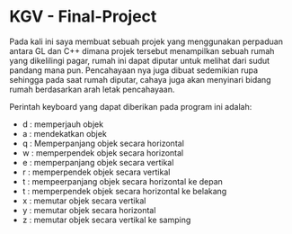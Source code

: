 # KGV - Final-Project

Pada kali ini saya membuat sebuah projek yang menggunakan perpaduan antara GL dan C++ dimana projek tersebut menampilkan sebuah rumah yang
dikelilingi pagar, rumah ini dapat diputar untuk melihat dari sudut pandang mana pun. Pencahayaan nya juga dibuat sedemikian rupa sehingga
pada saat rumah diputar, cahaya juga akan menyinari bidang rumah berdasarkan arah letak pencahayaan.

Perintah keyboard yang dapat diberikan pada program ini adalah:
- d : memperjauh objek
- a : mendekatkan objek
- q : Memperpanjang objek secara horizontal
- w : memperpendek objek secara horizontal
- e : memperpanjang objek secara vertikal
- r : memperpendek objek secara vertikal
- t : mempeerpanjang objek secara horizontal ke depan
- t : memperpendek objek secara horizontal ke belakang
- x : memutar objek secara vertikal
- y : memutar objek secara horizontal
- z : memutar objek secara vertikal ke samping

